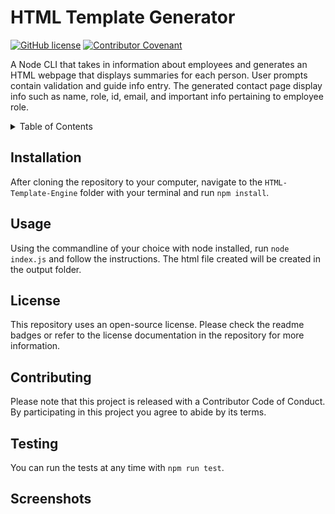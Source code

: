 # HTML Template Generator

[![GitHub license](https://img.shields.io/github/license/PeterBaker644/HTML-Template-Engine)](https://github.com/PeterBaker644/HTML-Template-Engine/blob/master/LICENSE) [![Contributor Covenant](https://img.shields.io/badge/Contributor%20Covenant-v2.0%20adopted-ff69b4.svg)](https://www.contributor-covenant.org/version/2/0/code_of_conduct/code_of_conduct.md)

A Node CLI that takes in information about employees and generates an HTML webpage that displays summaries for each person. User prompts contain validation and guide info entry. The generated contact page display info such as name, role, id, email, and important info pertaining to employee role.

<details>
<summary>Table of Contents</summary>

## Table of Contents
* Title
* Description
* [Installation](#installation)
* [Usage](#usage)
* [License](#license)
* [Contributing](#contributing)
* [Testing](#testing)

</details>

## Installation
After cloning the repository to your computer, navigate to the `HTML-Template-Engine` folder with your terminal and run `npm install`.

## Usage
Using the commandline of your choice with node installed, run `node index.js` and follow the instructions. The html file created will be created in the output folder.

## License
This repository uses an open-source license. Please check the readme badges or refer to the license documentation in the repository for more information.

## Contributing
Please note that this project is released with a Contributor Code of Conduct. By participating in this project you agree to abide by its terms.

## Testing
You can run the tests at any time with `npm run test`.

## Screenshots
